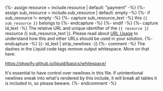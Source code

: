 {%- assign resource = include.resource | default: "payment" -%}
{%- assign sub_resource = include.sub_resource | default: empty -%}
{%- if sub_resource != empty -%}
    {%- capture sub_resource_text -%}
        this `{{ sub_resource }}` belongs to
    {%- endcapture -%}
{%- endif -%}
{%- capture id_text -%}
    The relative URL and unique identifier of the
    `{{ resource }}` resource {{ sub_resource_text }}.
    Please read about [URL Usage](/introduction#url-usage) to
    understand how this and other URLs should be used in your solution.
{%- endcapture -%}
{{- id_text | strip_newlines -}}
{%- comment -%}
The dashes in the Liquid code tags remove output whitespace. More on that here:

<https://shopify.github.io/liquid/basics/whitespace/>

It's essential to have control over newlines in this file. If unintentional
newlines sneak into what's rendered by this include, it will break all tables
it is included in, so please beware.
{%- endcomment -%}
